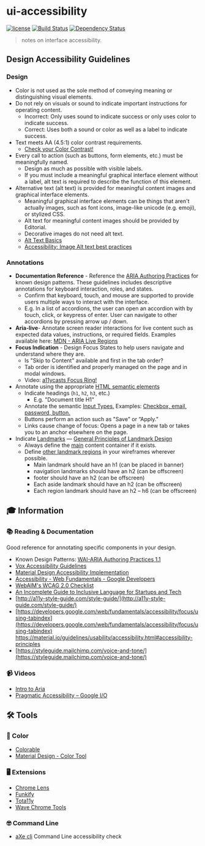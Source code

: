 # ui-accessibility

[![license][license-image]][license-url] [![Build Status][travis-image]][travis-url] [![Dependency Status][dependencyci-image]][dependencyci-url]

> notes on interface accessibility.

## Design Accessibility Guidelines

### Design
+ Color is not used as the sole method of conveying meaning or distinguishing visual elements.
+ Do not rely on visuals or sound to indicate important instructions for operating content.
    + Incorrect: Only uses sound to indicate success or only uses color to indicate success.
    + Correct: Uses both a sound or color as well as a label to indicate success.
+ Text meets AA (4.5:1) color contrast requirements.
  + [Check your Color Contrast!](http://jxnblk.com/colorable/demos/text/)
+ Every call to action (such as buttons, form elements, etc.) must be meaningfully named.
    + Design as much as possible with visible labels.
    + If you must include a meaningful graphical interface element without a label, alt text is required to describe the function of this element.
+ Alternative text (alt text) is provided for meaningful content images and graphical interface elements.
  + Meaningful graphical interface elements can be things that aren't actually images, such as font icons, image-like unicode (e.g. emoji), or stylized CSS.
  + Alt text for meaningful content images should be provided by Editorial.
  + Decorative images do not need alt text.
  + [Alt Text Basics](https://webaim.org/techniques/alttext/#basics)
  + [Accessibility: Image Alt text best practices](https://support.siteimprove.com/hc/en-gb/articles/115000013031-Accessibility-Image-Alt-text-best-practices)

### Annotations
+ **Documentation Reference** - Reference the [ARIA Authoring Practices](https://www.w3.org/TR/wai-aria-practices-1.1/#intro) for known design patterns. These guidelines includes descriptive annotations for keyboard interaction, roles, and states.
  + Confirm that keyboard, touch, and mouse are supported to provide users multiple ways to interact with the interface.
  + E.g. In a list of accordions, the user can open an accordion with by touch, click, or keypress of enter. User can navigate to other accordions by pressing arrow up / down.
+ **Aria-live**- Annotate screen reader interactions for live content such as expected data values, instructions, or required fields. Examples available here: [MDN - ARIA Live Regions](https://developer.mozilla.org/en-US/docs/Web/Accessibility/ARIA/ARIA_Live_Regions)
+ **Focus Indication** - Design Focus States to help users navigate and understand where they are.
  + Is "Skip to Content" available and first in the tab order?
  + Tab order is identified and properly managed on the page and in modal windows.
  + Video: [a11ycasts Focus Ring!](https://www.youtube.com/watch?v=ilj2P5-5CjI)
+ Annotate using the appropriate [HTML semantic elements](https://developer.mozilla.org/en-US/docs/Web/HTML/Element)
  + Indicate headings (`h1`, `h2`, `h3`, etc.)
    + E.g. "Document title H1"
  + Annotate the semantic [Input Types.](https://developer.mozilla.org/en-US/docs/Web/HTML/Element/input) Examples: [Checkbox, email, password, button.](https://codepen.io/sh0ji/pen/VebrBM)
  * Buttons perform an action such as "Save" or “Apply.”
  * Links cause change of focus: Opens a page in a new tab or takes you to an anchor elsewhere on the page.
+ Indicate [Landmarks](https://www.w3.org/TR/wai-aria-1.1/#landmark) — [General Principles of Landmark Design](https://www.w3.org/TR/wai-aria-practices-1.1/#general-principles-of-landmark-design)
  + Always define the [main](https://www.w3.org/TR/wai-aria-practices-1.1/#aria_lh_main) content container if it exists.
  + Define [other landmark regions](https://www.w3.org/TR/wai-aria-practices-1.1/#landmark-roles) in your wireframes wherever possible.
      + Main landmark should have an h1 (can be placed in banner)
      + navigation landmarks should have an h2 (can be offscreen)
      + footer should have an h2 (can be offscreen)
      + Each aside landmark should have an h2 (can be offscreen)
      + Each region landmark should have an h2 – h6 (can be offscreen)

## 🎓 Information

### 📚 Reading & Documentation
Good reference for annotating specific components in your design.
+ Known Design Patterns: [WAI-ARIA Authoring Practices 1.1](https://www.w3.org/TR/wai-aria-practices-1.1/#intro)
+ [Vox Accessibility Guidelines](http://accessibility.voxmedia.com/)
+ [Material Design Accessibility Implementation](https://material.io/guidelines/usability/accessibility.html#accessibility-implementation)
+ [Accessibility - Web Fundamentals - Google Developers](https://developers.google.com/web/fundamentals/accessibility/)
+ [WebAIM's WCAG 2.0 Checklist](https://webaim.org/standards/wcag/checklist)
+ [An Incomplete Guide to Inclusive Language for Startups and Tech](https://open.buffer.com/inclusive-language-tech/)
+ [http://a11y-style-guide.com/style-guide/](http://a11y-style-guide.com/style-guide/)
+ [https://developers.google.com/web/fundamentals/accessibility/focus/using-tabindex](https://developers.google.com/web/fundamentals/accessibility/focus/using-tabindex)
https://material.io/guidelines/usability/accessibility.html#accessibility-principles
+ [https://styleguide.mailchimp.com/voice-and-tone/](https://styleguide.mailchimp.com/voice-and-tone/)

### 📹 Videos
+ [Intro to Aria](https://www.youtube.com/watch?v=g9Qff0b-lHk&list=PLNYkxOF6rcICWx0C9LVWWVqvHlYJyqw7g)
+ [Pragmatic Accessibility – Google I/O](https://events.google.com/io/schedule/?section=may-18&track=accessibility)

## 🛠 Tools
### 🎨 Color
+ [Colorable](http://jxnblk.com/colorable/demos/text/?background=%23342324&foreground=%23EFFFA8)
+ [Material Design - Color Tool](https://material.io/color/#!/?view.left=0&view.right=0)

### 🖥 Extensions
+ [Chrome Lens](https://chrome.google.com/webstore/detail/chromelens/idikgljglpfilbhaboonnpnnincjhjkd?hl=en)
+ [Funkify](http://www.funkify.org/)
+ [Tota11y](https://chrome.google.com/webstore/detail/tota11y-plugin-from-khan/oedofneiplgibimfkccchnimiadcmhpe?hl=en)
+ [Wave Chrome Tools](https://chrome.google.com/webstore/detail/wave-evaluation-tool/jbbplnpkjmmeebjpijfedlgcdilocofh?hl=en-US)


### 🤓 Command Line
+ [aXe cli](https://github.com/dequelabs/axe-cli) Command Line accessibility check

[license-image]: https://img.shields.io/badge/license-ISC-blue.svg
[license-url]: https://github.com/patcartelli/ui-accessibility/blob/master/LICENSE
[travis-image]: https://travis-ci.org/patcartelli/ui-accessibility.svg?branch=master
[travis-url]: https://travis-ci.org/patcartelli/ui-accessibility
[dependencyci-image]: https://dependencyci.com/github/patcartelli/ui-accessibility/badge
[dependencyci-url]: https://dependencyci.com/github/patcartelli/ui-accessibility
